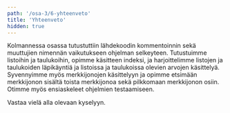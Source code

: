 ```yaml
---
path: '/osa-3/6-yhteenveto'
title: 'Yhteenveto'
hidden: true
---
```



Kolmannessa osassa tutustuttiin lähdekoodin kommentoinnin sekä muuttujien nimennän vaikutukseen ohjelman selkeyteen. Tutustuimme listoihin ja taulukoihin, opimme käsitteen indeksi, ja harjoittelimme listojen ja taulukoiden läpikäyntiä ja listoissa ja taulukoissa olevien arvojen käsittelyä. Syvennyimme myös merkkijonojen käsittelyyn ja opimme etsimään merkkijonon sisältä toista merkkijonoa sekä pilkkomaan merkkijonon osiin. Otimme myös ensiaskeleet ohjelmien testaamiseen.


Vastaa vielä alla olevaan kyselyyn.


<quiznator id="5c31fec0017ffc13eddc4ebe"></quiznator>
